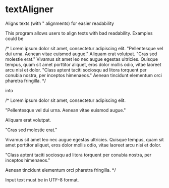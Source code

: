 # textAligner
Aligns texts (with " alignments) for easier readability

This program allows users to align texts with bad readability. Examples could be

/*
Lorem ipsum dolor sit amet, consectetur adipiscing elit. "Pellentesque vel dui urna. Aenean vitae euismod augue." 
Aliquam erat volutpat. "Cras sed molestie erat." Vivamus sit amet leo nec augue egestas ultricies. Quisque tempus, 
quam sit amet porttitor aliquet, eros dolor mollis odio, vitae laoreet arcu nisi et dolor. "Class aptent taciti sociosqu 
ad litora torquent per conubia nostra, per inceptos himenaeos." Aenean tincidunt elementum orci pharetra fringilla.
*/

into

/*
Lorem ipsum dolor sit amet, consectetur adipiscing elit. 

"Pellentesque vel dui urna. Aenean vitae euismod augue." 

Aliquam erat volutpat. 

"Cras sed molestie erat." 

Vivamus sit amet leo nec augue egestas ultricies. Quisque tempus, 
quam sit amet porttitor aliquet, eros dolor mollis odio, vitae laoreet arcu nisi et dolor. 

"Class aptent taciti sociosqu ad litora torquent per conubia nostra, per inceptos himenaeos." 

Aenean tincidunt elementum orci pharetra fringilla.
*/

Input text must be in UTF-8 format.
